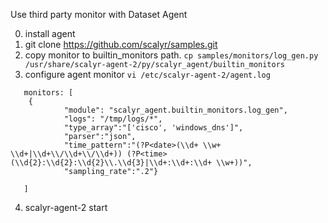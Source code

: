 Use third party monitor with Dataset Agent

0.  install agent
1.  git clone https://github.com/scalyr/samples.git
2.  copy monitor to builtin_monitors path. `cp samples/monitors/log_gen.py /usr/share/scalyr-agent-2/py/scalyr_agent/builtin_monitors`
3.  configure agent monitor `vi /etc/scalyr-agent-2/agent.log` 
```
   monitors: [
    {
            "module": "scalyr_agent.builtin_monitors.log_gen",
            "logs": "/tmp/logs/*",
            "type_array":"['cisco', 'windows_dns']",
            "parser":"json",
            "time_pattern":"(?P<date>(\\d+ \\w+ \\d+|\\d+\\/\\d+\\/\\d+)) (?P<time>(\\d{2}:\\d{2}:\\d{2}\\.\\d{3}|\\d+:\\d+:\\d+ \\w+))",
            "sampling_rate":".2"}

   ]
 ```
4.  scalyr-agent-2 start
